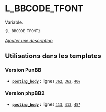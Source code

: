 # L_BBCODE_TFONT


Variable.

```html
{L_BBCODE_TFONT}
```

[*Ajouter une description*](https://fa-tvars.appspot.com/var/L_BBCODE_TFONT)

## Utilisations dans les templates

### Version PunBB
* __[`posting_body`](../tpl/var/punbb/posting_body.md#readme) :__ lignes [`362`](../tpl/src/punbb/posting_body.tpl#L362), [`362`](../tpl/src/punbb/posting_body.tpl#L362), [`406`](../tpl/src/punbb/posting_body.tpl#L406)

### Version phpBB2
* __[`posting_body`](../tpl/var/subsilver/posting_body.md#readme) :__ lignes [`413`](../tpl/src/subsilver/posting_body.tpl#L413), [`413`](../tpl/src/subsilver/posting_body.tpl#L413), [`457`](../tpl/src/subsilver/posting_body.tpl#L457)